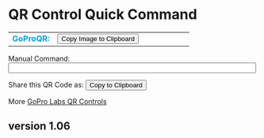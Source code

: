 # QR Control Quick Command

<script src="../../jquery.min.js"></script>
<script src="../../qrcodeborder.js"></script>
<script src="../../html2canvas.min.js"></script>
<style>
        #qrcode{
            width: 100%;
        }
        div{
            width: 100%;
            display: inline-block;
        }
</style>

<table border="0">
<tbody>
<tr>
<td><div id="qrcode_txt" width="500">
<div id="qrcode" width="500"></div><br>
<b><font color="#009FDF">GoProQR:</font></b> <em id="qrtext"></em>
</div></td>
<td width="75%"><button id="copyImg">Copy Image to Clipboard</button></td>
</tr>
</tbody>
</table>

Manual Command: <input type="text" style="width: 500px;" id="addcmd" value="">
 
Share this QR Code as: <b id="urltext"></b>    <button id="copyBtn">Copy to Clipboard</button>

More [GoPro Labs QR Controls](..)


## version 1.06

<script>
var changed = false;
var clipcopy = "";
var once = true;
var qrcode;
var cmd = "\"Hello World\"";
var cmdnotime = "";
var cmdurl;
var lasttimecmd = ""; 
let urlParams = new URLSearchParams(document.location.search);
cmdurl = urlParams.get('cmd');
if(cmdurl !== null)
	cmd = cmdurl;

function updateTime()
{
	let position = cmd.search(/oT/);
	
	cmdnotime = cmd;
	if(position >= 0)
	{
		var src_cmd = cmd;
		var today = new Date();
		
		var ms = today.getTime();
		var	yy = today.getFullYear() - 2000;
		var	mm = today.getMonth() + 1;
		var	dd = today.getDate();
		var	h = today.getHours();
		var	m = today.getMinutes();
		var	s = today.getSeconds();
		var	ms = today.getMilliseconds();
			
		yy = checkTime(yy);
		mm = checkTime(mm);
		dd = checkTime(dd);
		h = checkTime(h);
		m = checkTime(m);
		s = checkTime(s);
		ms = Math.floor(ms / 10); // hundredths
		ms = checkTime(ms);
			
		var newtimetxt = yy + mm + dd + h + m + s;        
		let letter = src_cmd.charAt(position+14);
		if(letter == '.')
		{
			newtimetxt = newtimetxt + "." + ms;
			cmd = src_cmd.slice(0,position+2) + newtimetxt + src_cmd.slice(position+17);
			cmdnotime = src_cmd.slice(0,position) + src_cmd.slice(position+17);
		}
		else
		{
			cmd = src_cmd.slice(0,position+2) + newtimetxt + src_cmd.slice(position+14);
			cmdnotime = src_cmd.slice(0,position) + src_cmd.slice(position+14);
		}    	
	}

	document.getElementById("qrtext").innerHTML = cmd;
}


function makeQR() 
{	
  if(once === true)
  {
    qrcode = new QRCode(document.getElementById("qrcode"), 
    {
      text : cmd,
      width : 360,
      height : 360,
      correctLevel : QRCode.CorrectLevel.M
    });
    once = false;
  }
}

function timeLoop()
{  
  updateTime();
  qrcode.clear(); 
  qrcode.makeCode(cmd);
  
  if(document.getElementById("addcmd") !== null)
  {
	var addcmd = document.getElementById("addcmd").value;
	if(addcmd.length > 0)
		cmd = addcmd;
  }	
  
  if(cmd != lasttimecmd)
  {
	changed = true;
	lasttimecmd = cmd;
  }
	
  if(changed === true)
  {
	document.getElementById("qrtext").innerHTML = cmd;
	clipcopy = window.location.href.split('?')[0] + "?cmd=" + cmdnotime;
	document.getElementById("urltext").innerHTML = clipcopy;

	changed = false;
  }
	
  var t = setTimeout(timeLoop, 100);
}

function checkTime(i) {
    if (i < 10) {i = "0" + i;}  // add zero in front of numbers < 10
    return i;
}

function myReloadFunction() {
  location.reload();
}


async function copyTextToClipboard(text) {
	try {
		await navigator.clipboard.writeText(text);
	} catch(err) {
		alert('Error in copying text: ', err);
	}
}

async function copyImageToClipboard() {
    html2canvas(document.querySelector("#qrcode_txt")).then(canvas => canvas.toBlob(blob => navigator.clipboard.write([new ClipboardItem({'image/png': blob})])));
}


function setupButtons() {	
    document.getElementById("copyBtn").onclick = function() { 
        copyTextToClipboard(clipcopy);
	};
	
    document.getElementById("copyImg").onclick = function() { 
        copyImageToClipboard();
	};
	
	
}
	
makeQR();
setupButtons();
timeLoop();

</script>

